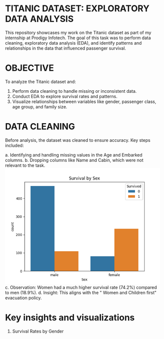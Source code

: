 # TITANIC DATASET: EXPLORATORY DATA ANALYSIS
This repository showcases my work on the Titanic dataset as part of my internship at Prodigy Infotech. The goal of this task was to perform data cleaning, exploratory data analysis (EDA), and identify patterns and relationships in the data that influenced passenger survival.

# OBJECTIVE
To analyze the Titanic dataset and:

1. Perform data cleaning to handle missing or inconsistent data.
2. Conduct EDA to explore survival rates and patterns.
3. Visualize relationships between variables like gender, passenger class, age group, and family size.

# DATA CLEANING
Before analysis, the dataset was cleaned to ensure accuracy. Key steps included:

a. Identifying and handling missing values in the Age and Embarked columns.
b. Dropping columns like Name and Cabin, which were not relevant to the task.
![Survival Rates by Gender](images/Survival_by_Sex.png)
c. Observation: Women had a much higher survival rate (74.2%) compared to men (18.9%).
d. Insight: This aligns with the " Women and Children first" evacuation policy.

# Key insights and visualizations
1. Survival Rates by Gender

